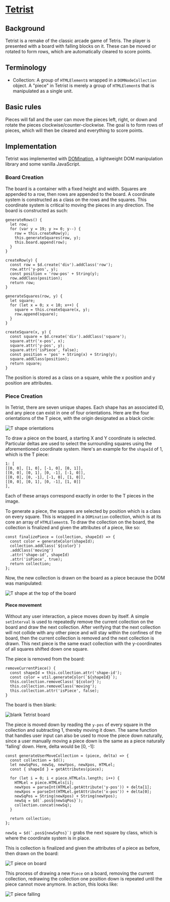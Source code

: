 # [Tetrist](http://www.andrewjgregoryajg.com/Tetrist/)

## Background

Tetrist is a remake of the classic arcade game of Tetris. The player is presented with a board with falling blocks on it. These can be moved or rotated to form rows, which are automatically cleared to score points.

## Terminology

  * Collection: A group of `HTMLElement`s wrapped in a `DOMNodeCollection` object. A "piece" in Tetrist is merely a group of `HTMLElement`s that is manipulated as a single unit.

## Basic rules
Pieces will fall and the user can move the pieces left, right, or down and rotate the pieces clockwise/counter-clockwise. The goal is to form rows of pieces, which will then be cleared and everything to score points.

## Implementation

Tetrist was implemented with [DOMination](https://github.com/AndrewJGregory/DOMination), a lightweight DOM manipulation library and some vanilla JavaScript.

### Board Creation
The board is a container with a fixed height and width. Squares are appended to a row, then rows are appended to the board. A coordinate system is constructed as a class on the rows and the squares. This coordinate system is critical to moving the pieces in any direction. The board is constructed as such:

```
generateRows() {
  let row;
  for (var y = 19; y >= 0; y--) {
    row = this.createRow(y);
    this.generateSquares(row, y);
    this.board.append(row);
  }
}

createRow(y) {
  const row = $d.create('div').addClass('row');
  row.attr('y-pos', y);
  const position = 'row-pos' + String(y);
  row.addClass(position);
  return row;
}

generateSquares(row, y) {
  let square;
  for (let x = 0; x < 10; x++) {
    square = this.createSquare(x, y);
    row.append(square);
  }
}

createSquare(x, y) {
  const square = $d.create('div').addClass('square');
  square.attr('x-pos', x);
  square.attr('y-pos', y);
  square.attr('isPiece', false);
  const position = 'pos' + String(x) + String(y);
  square.addClass(position);
  return square;
}

```

The position is stored as a class on a square, while the x position and y position are attributes.

### Piece Creation

In Tetrist, there are seven unique shapes. Each shape has an associated ID, and any piece can exist in one of four orientations. Here are the four orientations of the T piece, with the origin designated as a black circle:

![T shape orientations](assets/T-shape-orientations.png)

To draw a piece on the board, a starting X and Y coordinate is selected. Particular deltas are used to select the surrounding squares using the aforementioned coordinate system. Here's an example for the `shapeId` of 1, which is the T piece:

```
1: [
[[0, 0], [1, 0], [-1, 0], [0, 1]],
[[0, 0], [0, 1], [0, -1], [-1, 0]],
[[0, 0], [0, -1], [-1, 0], [1, 0]],
[[0, 0], [0, 1], [0, -1], [1, 0]]
],
```

Each of these arrays correspond exactly in order to the T pieces in the image.

To generate a piece, the squares are selected by position which is a class on every square. This is wrapped in a `DOMination` collection, which is at its core an array of `HTMLElement`s. To draw the collection on the board, the collection is finalized and given the attributes of a piece, like so:

```
const finalizePiece = (collection, shapeId) => {
  const color = generateColor(shapeId);
  collection.addClass(`${color}`)
  .addClass('moving')
  .attr('shape-id', shapeId)
  .attr('isPiece', true);
  return collection;
};
```

Now, the new collection is drawn on the board as a piece because the DOM was manipulated:

![T shape at the top of the board](assets/t-piece-0.png)

#### Piece movement

Without any user interaction, a piece moves down by itself. A simple `setInterval` is used to repeatedly remove the current collection on the board and draw the next collection. After verifying that the next collection will not collide with any other piece and will stay within the confines of the board, then the current collection is removed and the next collection is drawn. This next piece is the same exact collection with the y-coordinates of all squares shifted down one square.

The piece is removed from the board:
```
removeCurrentPiece() {
  const shapeId = this.collection.attr('shape-id');
  const color = util.generateColor(`${shapeId}`);
  this.collection.removeClass(`${color}`);
  this.collection.removeClass('moving');
  this.collection.attr('isPiece', false);
}
```

The board is then blank:

![blank Tetrist board](assets/blank-board.png)

The piece is moved down by reading the `y-pos` of every square in the collection and subtracting 1, thereby moving it down. The same function that handles user input can also be used to move the piece down naturally, since a user manually moving a piece down is the same as a piece naturally 'falling' down. Here, delta would be [0, -1]:

```
const generateUserMoveCollection = (piece, delta) => {
  const collection = $d();
  let newSqPos, newSq, newYpos, newXpos, HTMLel;
  const { shapeId } = getAttributes(piece);

  for (let i = 0; i < piece.HTMLels.length; i++) {
    HTMLel = piece.HTMLels[i];
    newYpos = parseInt(HTMLel.getAttribute('y-pos')) + delta[1];
    newXpos = parseInt(HTMLel.getAttribute('x-pos')) + delta[0];
    newSqPos = String(newXpos) + String(newYpos);
    newSq = $d(`.pos${newSqPos}`);
    collection.concat(newSq);
  }

  return collection;
};
```

``newSq = $d(`.pos${newSqPos}`)`` grabs the next square by class, which is where the coordinate system is in place.

This is collection is finalized and given the attributes of a piece as before, then drawn on the board:

![T piece on board](assets/t-piece-1.png)

This process of drawing a new `Piece` on a board, removing the current collection, redrawing the collection one position down is repeated until the piece cannot move anymore. In action, this looks like:

![T piece falling](assets/t-piece-falling.gif)
